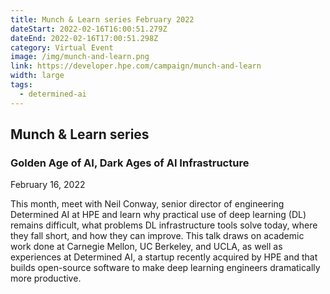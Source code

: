 ```yaml
---
title: Munch & Learn series February 2022
dateStart: 2022-02-16T16:00:51.279Z
dateEnd: 2022-02-16T17:00:51.298Z
category: Virtual Event
image: /img/munch-and-learn.png
link: https://developer.hpe.com/campaign/munch-and-learn
width: large
tags:
  - determined-ai
---
```

## Munch & Learn series

### Golden Age of AI, Dark Ages of AI Infrastructure

February 16, 2022

This month, meet with Neil Conway, senior director of engineering Determined AI at HPE and learn why practical use of deep learning (DL) remains difficult, what problems DL infrastructure tools solve today, where they fall short, and how they can improve. This talk draws on academic work done at Carnegie Mellon, UC Berkeley, and UCLA, as well as experiences at Determined AI, a startup recently acquired by HPE and that builds open-source software to make deep learning engineers dramatically more productive.